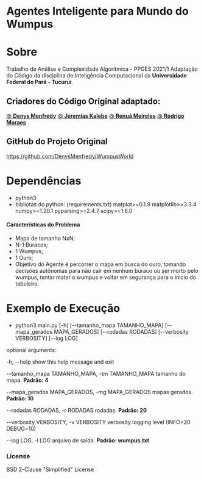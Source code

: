 # Agentes Inteligente para Mundo do Wumpus
# Sobre
Trabalho de Análise e Complexidade Algorítmica - PPGES 2021/1
Adaptação do Código  da disciplina de Inteligência Computacional da **Universidade Federal do Pará - Tucuruí**.

## Criadores do Código Original adaptado:
[@ **Denys Menfredy**](/DenysMenfredy)
[@ **Jeremias Kalebe**](/jkalebe)
[@ **Renuá Meireles**](/Renua-Meireles)
[@ **Rodrigo Moraes**](/Driguss)

## GitHub do Projeto Original
https://github.com/DenysMenfredy/WumpusWorld

# Dependências
  - python3
  - bibliotas do python: (requirements.txt)
	matplot>=0.1.9
	matplotlib>=3.3.4
	numpy>=1.20.1
	pyparsing>=2.4.7
	scipy>=1.6.0

#### Características do Problema
- Mapa de tamanho NxN;
- N-1 Buracos;
- 1 Wumpus;
- 1 Ouro;
- Objetivo do Agente é percorrer o mapa em busca do ouro, tomando decisões autônomas para não cair em nenhum buraco ou ser morto pelo wumpus, tentar matar o wumpus e voltar em segurança para o inicio do tabuleiro.

# Exemplo de Execução
  - python3 main.py [-h] [--tamanho_mapa TAMANHO_MAPA] [--mapa_gerados MAPA_GERADOS] [--rodadas RODADAS] [--verbosity VERBOSITY] [--log LOG]

optional arguments:

  -h, --help            show this help message and exit
  
  --tamanho_mapa TAMANHO_MAPA, -tm TAMANHO_MAPA		tamanho do mapa. <b>Padrão: 4</b>
  
  --mapa_gerados MAPA_GERADOS, -mg MAPA_GERADOS		mapas gerados. <b>Padrão: 10</b>
  
  --rodadas RODADAS, -r RODADAS		rodadas. <b>Padrão: 20</b>
  
  --verbosity VERBOSITY, -v VERBOSITY	verbosity logging level (INFO=20 DEBUG=10)
  
  --log LOG, -l LOG     arquivo de saída. <b>Padrão: wumpus.txt</b>

### License
BSD 2-Clause "Simplified" License
